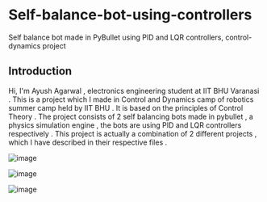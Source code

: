 # Self-balance-bot-using-controllers
Self balance bot made in PyBullet using PID and LQR controllers, control-dynamics project 
## Introduction 
Hi, I'm Ayush Agarwal , electronics engineering student at IIT BHU Varanasi . This is a project which I made in Control and Dynamics camp of robotics summer camp held by IIT BHU . It is based on the principles of Control Theory . The project consists of 2 self balancing bots made in pybullet , a physics simulation engine , the bots are using PID and LQR controllers respectively .
This project is actually a combination of 2 different projects , which I have described in their respective files .


![image](https://user-images.githubusercontent.com/86561124/138930382-11f38c48-5a62-47a0-a106-67930d0f0304.png)

![image](https://user-images.githubusercontent.com/86561124/138933809-72e67c0f-8a2a-4f37-ae25-d67ffb771b33.png)

![image](https://user-images.githubusercontent.com/86561124/138933943-85fe47fe-dace-4b8a-a3a3-aa1775874e8e.png)

